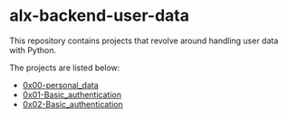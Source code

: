 # alx-backend-user-data
This repository contains projects that revolve around handling user data with Python.

The projects are listed below:
  - [0x00-personal_data](./0x00-personal_data)
  - [0x01-Basic_authentication](./0x01-Basic_authentication)
  - [0x02-Basic_authentication](./0x02-Basic_authentication)
